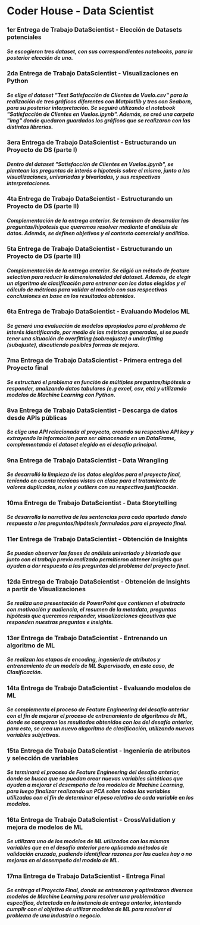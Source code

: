 # Coder House - Data Scientist

### 1er Entrega de Trabajo DataScientist - Elección de Datasets potenciales
##### Se escogieron tres dataset, con sus correspondientes notebooks, para la posterior elección de uno.

### 2da Entrega de Trabajo DataScientist - Visualizaciones en Python
##### Se elige el dataset "Test Satisfacción de Clientes de Vuelo.csv" para la realización de tres gráficos diferentes con Matplotlib y tres con Seaborn, para su posterior interpretación. Se seguirá utilizando el notebook "Satisfacción de Clientes en Vuelos.ipynb". Además, se creó una carpeta "img" donde quedaron guardados los gráficos que se realizaron con las distintas librerias.

### 3era Entrega de Trabajo DataScientist - Estructurando un Proyecto de DS (parte I)
##### Dentro del dataset "Satisfacción de Clientes en Vuelos.ipynb", se plantean las preguntas de interés o hipotesis sobre el mismo, junto a las visualizaciones, univariadas y bivariadas, y sus respectivas interpretaciones.

### 4ta Entrega de Trabajo DataScientist - Estructurando un Proyecto de DS (parte II)
##### Complementación de la entrega anterior. Se terminan de desarrollar las preguntas/hipotesis que queremos resolver mediante el análisis de datos. Además, se definen objetivos y el contexto comercial y análitico.

### 5ta Entrega de Trabajo DataScientist - Estructurando un Proyecto de DS (parte III)
##### Complementación de la entrega anterior. Se eligió un método de feature selection para reducir la dimensionalidad del dataset. Además, de elegir un algoritmo de clasificación para entrenar con los datos elegidos y el cálculo de métricas para validar el modelo con sus respectivas conclusiones en base en los resultados obtenidos.

### 6ta Entrega de Trabajo DataScientist - Evaluando Modelos ML
##### Se generó una evaluación de modelos apropiados para el problema de interés identificando, por medio de las métricas generadas, si se puede tener una situación de overfitting (sobreajuste) o underfitting (subajuste), discutiendo posibles formas de mejora.

### 7ma Entrega de Trabajo DataScientist - Primera entrega del Proyecto final
##### Se estructuró el problema en función de múltiples preguntas/hipótesis a responder, analizando datos tabulares (e.g excel, csv, etc) y utilizando modelos de Machine Learning con Python.

### 8va Entrega de Trabajo DataScientist - Descarga de datos desde APIs públicas
##### Se elige una API relacionada al proyecto, creando su respectiva API key y extrayendo la información para ser almacenada en un DataFrame, complementando el dataset elegido en el desafío principal.

### 9na Entrega de Trabajo DataScientist - Data Wrangling
##### Se desarrolló la limpieza de los datos elegidos para el proyecto final, teniendo en cuenta técnicas vistas en clase para el tratamiento de valores duplicados, nulos y outliers con su respectiva justificación.  

### 10ma Entrega de Trabajo DataScientist - Data Storytelling
##### Se desarrolla la narrativa de las sentencias para cada apartado dando respuesta a las preguntas/hipótesis formuladas para el proyecto final.

### 11er Entrega de Trabajo DataScientist - Obtención de Insights
##### Se pueden observar las fases de análisis univariado y bivariado que junto con el trabajo previo realizado permitieron obtener insights que ayuden a dar respuesta a las preguntas del problema del proyecto final.

### 12da Entrega de Trabajo DataScientist - Obtención de Insights a partir de Visualizaciones
##### Se realiza una presentación de PowerPoint que contienen el abstracto con motivación y audiencia, el resumen de la metadata, preguntas hipótesis que queremos responder, visualizaciones ejecutivas que responden nuestras preguntas e insights.

### 13er Entrega de Trabajo DataScientist - Entrenando un algoritmo de ML
##### Se realizan las etapas de encoding, ingeniería de atributos y entrenamiento de un modelo de ML Supervisado, en este caso, de Clasificación.

### 14ta Entrega de Trabajo DataScientist - Evaluando modelos de ML
##### Se complementa el proceso de Feature Engineering del desafío anterior con el fin de mejorar el proceso de entrenamiento de algoritmos de ML, donde se comparan los resultados obtenidos con los del desafío anterior, para esto, se crea un nuevo akgoritmo de clasificación, utilizando nuevas variables subjetivas.

### 15ta Entrega de Trabajo DataScientist - Ingeniería de atributos y selección de variables
##### Se terminará el proceso de Feature Engineering del desafío anterior, donde se busca que se puedan crear nuevas variables sintéticas que ayuden a mejorar el desempeño de los modelos de Machine Learning, para luego finalizar realizando un PCA sobre todas las variables utilizadas con el fin de determinar el peso relativo de cada variable en los modelos. 

### 16ta Entrega de Trabajo DataScientist - CrossValidation y mejora de modelos de ML 
##### Se utilizara uno de los modelos de ML utilizados con las mismas variables que en el desafío anterior pero aplicando métodos de validación cruzada, pudiendo identificar razones por las cuales hay o no mejoras en el desempeño del modelo de ML. 

### 17ma Entrega de Trabajo DataScientist - Entrega Final 
##### Se entrega el Proyecto Final, donde se entrenaron y optimizaron diversos modelos de Machine Learning para resolver una problemática específica, detectada en la instancia de entrega anterior, intentando cumplir con el objetivo de utilizar modelos de ML para resolver el problema de una industria o negocio.

